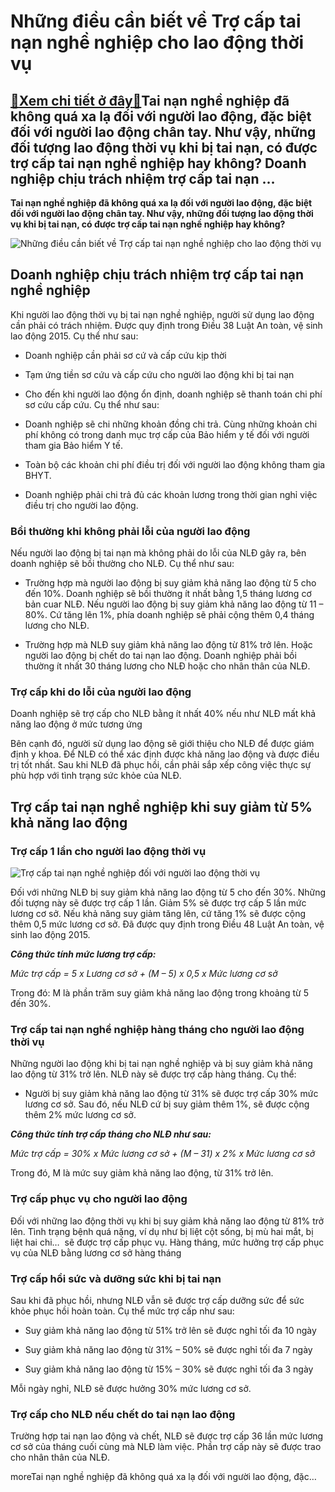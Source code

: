 Những điều cần biết về Trợ cấp tai nạn nghề nghiệp cho lao động thời vụ
=======================================================================

[:gift:Xem chi tiết ở đây:gift:](https://hddtvn.com/nhung-dieu-can-biet-ve-tro-cap-tai-nan-nghe-nghiep-cho-lao-dong-thoi-vu/)Tai nạn nghề nghiệp đã không quá xa lạ đối với người lao động, đặc biệt đối với người lao động chân tay. Như vậy, những đối tượng lao động thời vụ khi bị tai nạn, có được trợ cấp tai nạn nghề nghiệp hay không? Doanh nghiệp chịu trách nhiệm trợ cấp tai nạn …
-----------------------------------------------------------------------------------------------------------------------------------------------------------------------------------------------------------------------------------------------------------------

**Tai nạn nghề nghiệp đã không quá xa lạ đối với người lao động, đặc biệt đối với người lao động chân tay. Như vậy, những đối tượng lao động thời vụ khi bị tai nạn, có được trợ cấp tai nạn nghề nghiệp hay không?**


![Những điều cần biết về Trợ cấp tai nạn nghề nghiệp cho lao động thời vụ](https://hddtvn.com/wp-content/uploads/2021/01/unnamed-15.jpg)


Doanh nghiệp chịu trách nhiệm trợ cấp tai nạn nghề nghiệp
---------------------------------------------------------


Khi người lao động thời vụ bị tai nạn nghề nghiệp, người sử dụng lao động cần phải có trách nhiệm. Được quy định trong Điều 38 Luật An toàn, vệ sinh lao động 2015. Cụ thể như sau:




* Doanh nghiệp cần phải sơ cứ và cấp cứu kịp thời

* Tạm ứng tiền sơ cứu và cấp cứu cho người lao động khi bị tai nạn

* Cho đến khi người lao động ổn định, doanh nghiệp sẽ thanh toán chi phí sơ cứu cấp cứu. Cụ thể như sau:



+ Doanh nghiệp sẽ chi những khoản đồng chi trả. Cùng những khoản chi phí không có trong danh mục trợ cấp của Bảo hiểm y tế đối với người tham gia Bảo hiểm Y tế.


+ Toàn bộ các khoản chi phí điều trị đối với người lao động không tham gia BHYT.




* Doanh nghiệp phải chi trả đủ các khoản lương trong thời gian nghỉ việc điều trị cho người lao động.



### Bồi thường khi không phải lỗi của người lao động


Nếu người lao động bị tai nạn mà không phải do lỗi của NLĐ gây ra, bên doanh nghiệp sẽ bồi thường cho NLĐ. Cụ thể như sau:




* Trường hợp mà người lao động bị suy giảm khả năng lao động từ 5 cho đến 10%. Doanh nghiệp sẽ bồi thường ít nhất bằng 1,5 tháng lương cơ bản cuar NLĐ. Nếu người lao động bị suy giảm khả năng lao động từ 11 – 80%. Cứ tăng lên 1%, phía doanh nghiệp sẽ phải cộng thêm 0,4 tháng lương cho NLĐ.

* Trường hợp mà NLĐ suy giảm khả năng lao động từ 81% trở lên. Hoặc người lao động bị chết do tai nạn lao động. Doanh nghiệp phải bồi thường ít nhất 30 tháng lương cho NLĐ hoặc cho nhân thân của NLĐ.



### Trợ cấp khi do lỗi của người lao động


Doanh nghiệp sẽ trợ cấp cho NLĐ bằng ít nhất 40% nếu như NLĐ mất khả năng lao động ở mức tương ứng


Bên cạnh đó, người sử dụng lao động sẽ giới thiệu cho NLĐ để được giám định y khoa. Để NLĐ có thể xác định được khả năng lao động và được điều trị tốt nhất. Sau khi NLĐ đã phục hồi, cần phải sắp xếp công việc thực sự phù hợp với tình trạng sức khỏe của NLĐ.


Trợ cấp tai nạn nghề nghiệp khi suy giảm từ 5% khả năng lao động
----------------------------------------------------------------


### Trợ cấp 1 lần cho người lao động thời vụ


![Trợ cấp tai nạn nghề nghiệp đối với người lao động thời vụ](https://hddtvn.com/wp-content/uploads/2021/01/5425530a-0c7b-4e4e-b5ea-8a81343f764c.jpg)


Đối với những NLĐ bị suy giảm khả năng lao động từ 5 cho đến 30%. Những đối tượng này sẽ được trợ cấp 1 lần. Giảm 5% sẽ được trợ cấp 5 lần mức lương cơ sở. Nếu khả năng suy giảm tăng lên, cứ tăng 1% sẽ được cộng thêm 0,5 mức lương cơ sở. Đã được quy định trong Điều 48 Luật An toàn, vệ sinh lao động 2015.


***Công thức tính mức lương trợ cấp:***


*Mức trợ cấp = 5 x Lương cơ sở + (M – 5) x 0,5 x Mức lương cơ sở*


Trong đó: M là phần trăm suy giảm khả năng lao động trong khoảng từ 5 đến 30%.


### Trợ cấp tai nạn nghề nghiệp hàng tháng cho người lao động thời vụ


Những người lao động khi bị tai nạn nghề nghiệp và bị suy giảm khả năng lao động từ 31% trở lên. NLĐ này sẽ được trợ cấp hàng tháng. Cụ thể:




* Người bị suy giảm khả năng lao động từ 31% sẽ được trợ cấp 30% mức lương cơ sở. Sau đó, nếu NLĐ cứ bị suy giảm thêm 1%, sẽ được cộng thêm 2% mức lương cơ sở.



***Công thức tính trợ cấp tháng cho NLĐ như sau:***


*Mức trợ cấp = 30% x Mức lương cơ sở + (M – 31) x 2% x Mức lương cơ sở*


Trong đó, M là mức suy giảm khả năng lao động, từ 31% trở lên.


### Trợ cấp phục vụ cho người lao động


Đối với những lao động thời vụ khi bị suy giảm khả năng lao động từ 81% trở lên. Tình trạng bệnh quá nặng, ví dụ như bị liệt cột sống, bị mù hai mắt, bị liệt hai chi…  sẽ được trợ cấp phục vụ. Hàng tháng, mức hưởng trợ cấp phục vụ của NLĐ bằng lương cơ sở hàng tháng


### Trợ cấp hồi sức và dưỡng sức khi bị tai nạn


Sau khi đã phục hồi, nhưng NLĐ vẫn sẽ được trợ cấp dưỡng sức để sức khỏe phục hồi hoàn toàn. Cụ thể mức trợ cấp như sau:




* Suy giảm khả năng lao động từ 51% trở lên sẽ được nghỉ tối đa 10 ngày

* Suy giảm khả năng lao động từ 31% – 50% sẽ được nghỉ tối đa 7 ngày

* Suy giảm khả năng lao động từ 15% – 30% sẽ được nghỉ tối đa 3 ngày



Mỗi ngày nghỉ, NLĐ sẽ được hưởng 30% mức lương cơ sở.


### Trợ cấp cho NLĐ nếu chết do tai nạn lao động


Trường hợp tai nạn lao động và chết, NLĐ sẽ được trợ cấp 36 lần mức lương cơ sở của tháng cuối cùng mà NLĐ làm việc. Phần trợ cấp này sẽ được trao cho nhân thân của NLĐ.


moreTai nạn nghề nghiệp đã không quá xa lạ đối với người lao động, đặc…

